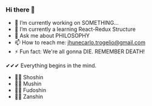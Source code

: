 ### Hi there 👋

- 🔭 I’m currently working on SOMETHING...
- 🌱 I’m currently a learning React-Redux Structure
- 💬 Ask me about PHILOSOPHY
- 📫 How to reach me: jhunecarlo.trogelio@gmail.com
- ⚡ Fun fact: We're all gonna DIE. REMEMBER DEATH!

✔✔✔ Everything begins in the mind.

- 🐱‍👤 Shoshin
- 🐱‍💻 Mushin
- 🐱‍🏍 Fudoshin
- 🐱‍👓 Zanshin

